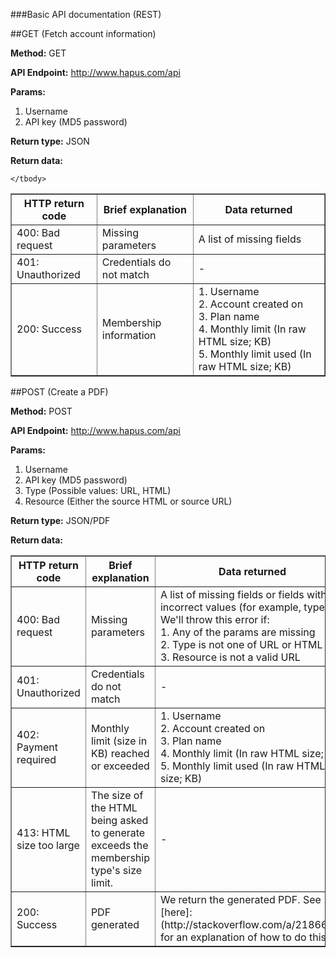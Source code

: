 ###Basic API documentation (REST)

##GET (Fetch account information)

**Method:** GET

**API Endpoint:** http://www.hapus.com/api

**Params:**

1. Username
1. API key (MD5 password)

**Return type:** JSON

**Return data:**

<table border=1 style="border-collapse: collapse" cellpadding=5>
	<thead>
		<tr>
			<th>HTTP return code</th>
			<th>Brief explanation</th>
			<th>Data returned</th>
		</tr>
	</thead>
	<tbody>
		<tr>
			<td>400: Bad request</td>
			<td>Missing parameters</td>
			<td>A list of missing fields</td>
		</tr>
		<tr>
			<td>401: Unauthorized</td>
			<td>Credentials do not match</td>
			<td>-</td>
		</tr>
		<tr>
			<td>200: Success</td>
			<td>Membership information</td>
			<td>
				1. Username<br/>
				2. Account created on<br/>
				3. Plan name<br/>
				4. Monthly limit (In raw HTML size; KB)<br/>
				5. Monthly limit used (In raw HTML size; KB)
			</td>
		</tr>
		
	</tbody>
</table>

##POST (Create a PDF)

**Method:** POST

**API Endpoint:** http://www.hapus.com/api

**Params:**

1. Username
1. API key (MD5 password)
1. Type (Possible values: URL, HTML)
1. Resource (Either the source HTML or source URL)

**Return type:** JSON/PDF

**Return data:**

<table border=1 style="border-collapse: collapse" cellpadding=5>
	<thead>
		<tr>
			<th>HTTP return code</th>
			<th>Brief explanation</th>
			<th>Data returned</th>
		</tr>
	</thead>
	<tbody>
		<tr>
			<td>400: Bad request</td>
			<td>Missing parameters</td>
			<td>A list of missing fields or fields with incorrect values (for example, type). We'll throw this error if:<br/>
				1. Any of the params are missing<br/>
				2. Type is not one of URL or HTML<br/>
				3. Resource is not a valid URL<br/>
			</td>
		</tr>
		<tr>
			<td>401: Unauthorized</td>
			<td>Credentials do not match</td>
			<td>-</td>
		</tr>
		<tr>
			<td>402: Payment required</td>
			<td>Monthly limit (size in KB) reached or exceeded</td>
			<td>
				1. Username<br/>
				2. Account created on<br/>
				3. Plan name<br/>
				4. Monthly limit (In raw HTML size; KB)<br/>
				5. Monthly limit used (In raw HTML size; KB)
			</td>
		</tr>
		<tr>
			<td>413: HTML size too large</td>
			<td>The size of the HTML being asked to generate exceeds the membership type's size limit.</td>
			<td>-</td>
		</tr>
		<tr>
			<td>200: Success</td>
			<td>PDF generated</td>
			<td>
				We return the generated PDF. See [here]: (http://stackoverflow.com/a/2186644) for an explanation of how to do this.
			</td>
		</tr>
	</tbody>
</table>